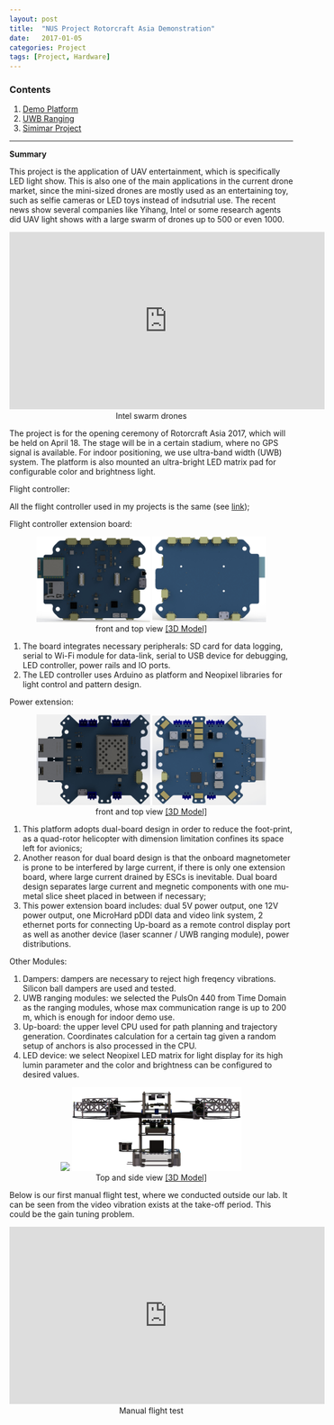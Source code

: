 ```yaml
---
layout: post
title:  "NUS Project Rotorcraft Asia Demonstration"
date:   2017-01-05
categories: Project
tags: [Project, Hardware]
---
```


### Contents

1. [Demo Platform](#platform)
2. [UWB Ranging](#uwb)
3. [Simimar Project](#sideshow)

___

<a name = "platform"></a>

**Summary**

This project is the application of UAV entertainment, which is specifically LED light show. This is also one of the main applications in the current drone market, since the mini-sized drones are mostly used as an entertaining toy, such as selfie cameras or LED toys instead of indsutrial use. The recent news show several companies like Yihang, Intel or some research agents did UAV light shows with a large swarm of drones up to 500 or even 1000. 

<center><iframe width="560" height="315" src="https://www.youtube.com/embed/aOd4-T_p5fA" frameborder="0" allowfullscreen></iframe></center>
<center>Intel swarm drones</center>

The project is for the opening ceremony of Rotorcraft Asia 2017, which will be held on April 18. The stage will be in a certain stadium, where no GPS signal is available. For indoor positioning, we use ultra-band width (UWB) system. The platform is also mounted an ultra-bright LED matrix pad for configurable color and brightness light. 

Flight controller:

All the flight controller used in my projects is the same (see <a href="https://flunge.github.io/2016/12/01/project-instinct.html#flightController">link</a>);

Flight controller extension board:

<center>
<img src="/public/figures/project/rotorcraft_upper_1.JPG" style="width:40%">
<img src="/public/figures/project/rotorcraft_upper_2.JPG" style="width:40%">
</center>
<center>front and top view <a href="https://grabcad.com/library/flight-control-extension-board-for-lightshow-1">[3D Model]</a></center>

1. The board integrates necessary peripherals: SD card for data logging, serial to Wi-Fi module for data-link, serial to USB device for debugging, LED controller, power rails and IO ports.
2. The LED controller uses Arduino as platform and Neopixel libraries for light control and pattern design.

Power extension:

<center>
<img src="/public/figures/project/rotorcraft_lower_1.JPG" style="width:40%">
<img src="/public/figures/project/rotorcraft_lower_2.JPG" style="width:40%">
</center>
<center>front and top view <a href="https://grabcad.com/library/motherboard-for-project-instinct-1">[3D Model]</a></center>

1. This platform adopts dual-board design in order to reduce the foot-print, as a quad-rotor helicopter with dimension limitation confines its space left for avionics;
2. Another reason for dual board design is that the onboard magnetometer is prone to be interfered by large current, if there is only one extension board, where large current drained by ESCs is inevitable. Dual board design separates large current and megnetic components with one mu-metal slice sheet placed in between if necessary;
3. This power extension board includes: dual 5V power output, one 12V power output, one MicroHard pDDl data and video link system, 2 ethernet ports for connecting Up-board as a remote control display port as well as another device (laser scanner / UWB ranging module), power distributions.

Other Modules:

1. Dampers: dampers are necessary to reject high freqency vibrations. Silicon ball dampers are used and tested.
2. UWB ranging modules: we selected the PulsOn 440 from Time Domain as the ranging modules, whose max communication range is up to 200 m, which is enough for indoor demo use. 
3. Up-board: the upper level CPU used for path planning and trajectory generation. Coordinates calculation for a certain tag given a random setup of anchors is also processed in the CPU. 
4. LED device: we select Neopixel LED matrix for light display for its high lumin parameter and the color and brightness can be configured to desired values. 

<center>
<img src="/public/figures/project/rotorcraft_quad_1.png" style="width:60%">
<img src="/public/figures/project/rotorcraft_quad_2.png" style="width:60%">
</center>
<center>Top and side view <a href="https://grabcad.com/library/motherboard-for-project-instinct-1">[3D Model]</a></center>

Below is our first manual flight test, where we conducted outside our lab. It can be seen from the video vibration exists at the take-off period. This could be the gain tuning problem. 

<center><iframe width="560" height="315" src="https://www.youtube.com/embed/dUXnVfIDlSk" frameborder="0" allowfullscreen></iframe></center>
<center>Manual flight test</center>